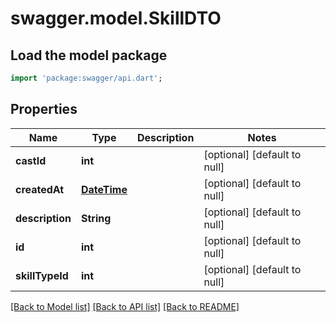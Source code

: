 # swagger.model.SkillDTO

## Load the model package
```dart
import 'package:swagger/api.dart';
```

## Properties
Name | Type | Description | Notes
------------ | ------------- | ------------- | -------------
**castId** | **int** |  | [optional] [default to null]
**createdAt** | [**DateTime**](DateTime.md) |  | [optional] [default to null]
**description** | **String** |  | [optional] [default to null]
**id** | **int** |  | [optional] [default to null]
**skillTypeId** | **int** |  | [optional] [default to null]

[[Back to Model list]](../README.md#documentation-for-models) [[Back to API list]](../README.md#documentation-for-api-endpoints) [[Back to README]](../README.md)


